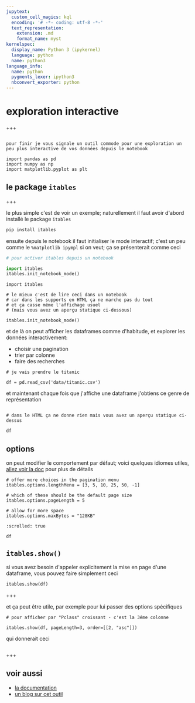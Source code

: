 ```yaml
---
jupytext:
  custom_cell_magics: kql
  encoding: '# -*- coding: utf-8 -*-'
  text_representation:
    extension: .md
    format_name: myst
kernelspec:
  display_name: Python 3 (ipykernel)
  language: python
  name: python3
language_info:
  name: python
  pygments_lexer: ipython3
  nbconvert_exporter: python
---
```


# exploration interactive

+++

````{admonition} →

pour finir je vous signale un outil commode pour une exploration un peu plus interactive de vos données depuis le notebook

````

```{code-cell} ipython3
import pandas as pd
import numpy as np
import matplotlib.pyplot as plt
```

## le package `itables`

+++

le plus simple c'est de voir un exemple; naturellement il faut avoir d'abord installé le package `itables`

```bash
pip install itables
```

ensuite depuis le notebook il faut initialiser le mode interactif; c'est un peu comme le `%matplotlib ipympl` si on veut; ça se présenterait comme ceci

```python
# pour activer itables depuis un notebook

import itables
itables.init_notebook_mode()
```

```{code-cell} ipython3
import itables

# le mieux c'est de lire ceci dans un notebook
# car dans les supports en HTML ça ne marche pas du tout
# et ça casse même l'affichage usuel
# (mais vous avez un aperçu statique ci-dessous)

itables.init_notebook_mode()
```

et de là on peut afficher les dataframes comme d'habitude, et explorer les données interactivement:

- choisir une pagination
- trier par colonne
- faire des recherches

```{code-cell} ipython3
# je vais prendre le titanic

df = pd.read_csv('data/titanic.csv')
```

et maintenant chaque fois que j'affiche une dataframe j'obtiens ce genre de représentation

```{image} media/itables.png
```

```{code-cell} ipython3
# dans le HTML ça ne donne rien mais vous avez un aperçu statique ci-dessus

df
```

## options

on peut modifier le comportement par défaut; voici quelques idiomes utiles, [allez voir la doc](https://mwouts.github.io/itables) pour plus de détails

```{code-cell} ipython3
# offer more choices in the pagination menu
itables.options.lengthMenu = [3, 5, 10, 25, 50, -1]

# which of these should be the default page size
itables.options.pageLength = 5

# allow for more space
itables.options.maxBytes = "128KB"
```

```{code-cell} ipython3
:scrolled: true

df
```

## `itables.show()`

si vous avez besoin d'appeler explicitement la mise en page d'une dataframe, vous pouvez faire simplement ceci

```python
itables.show(df)
```

+++

et ça peut être utile, par exemple pour lui passer des options spécifiques

```{code-cell} ipython3
# pour afficher par "Pclass" croissant - c'est la 3éme colonne

itables.show(df, pageLength=3, order=[[2, "asc"]])
```

qui donnerait ceci

```{image} media/itables-options.png
```

+++

## voir aussi

- [la documentation](https://mwouts.github.io/itables)
- [un blog sur cet outil](https://blog.jupyter.org/make-your-pandas-or-polars-dataframes-interactive-with-itables-2-0-c64e75468fe6)
